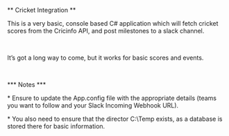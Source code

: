 \*\* Cricket Integration \*\*

This is a very basic, console based C\# application which will fetch cricket
scores from the Cricinfo API, and post milestones to a slack channel.

 

It’s got a long way to come, but it works for basic scores and events.

 

\*\*\* Notes \*\*\*

\* Ensure to update the App.config file with the appropriate details (teams you
want to follow and your Slack Incoming Webhook URL).

\* You also need to ensure that the director C:\\Temp exists, as a database is
stored there for basic information.
